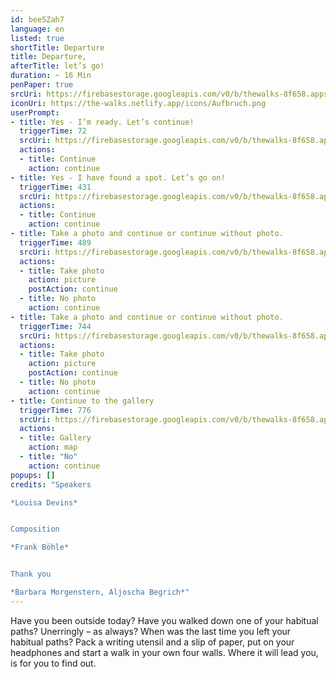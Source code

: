 ```yaml
---
id: bee5Zah7
language: en
listed: true
shortTitle: Departure
title: Departure,
afterTitle: let’s go!
duration: ~ 16 Min
penPaper: true
srcUri: https://firebasestorage.googleapis.com/v0/b/thewalks-8f658.appspot.com/o/mp3%2Fv0%2Fen_bee5Zah7%2Fen_bee5Zah7.mp3?alt=media&token=f9392f56-8d77-41e1-8e07-3d6a61850e6f
iconUri: https://the-walks.netlify.app/icons/Aufbruch.png
userPrompt:
- title: Yes - I’m ready. Let’s continue!
  triggerTime: 72
  srcUri: https://firebasestorage.googleapis.com/v0/b/thewalks-8f658.appspot.com/o/mp3%2Fv0%2Fde_bee5Zah7%2Fde_bee5Zah7_loop_1.mp3?alt=media&token=61c4d8ff-7332-4b83-8ca9-d0951f94261c
  actions:
  - title: Continue
    action: continue
- title: Yes - I have found a spot. Let’s go on!
  triggerTime: 431
  srcUri: https://firebasestorage.googleapis.com/v0/b/thewalks-8f658.appspot.com/o/mp3%2Fv0%2Fde_bee5Zah7%2Fde_bee5Zah7_loop_2.mp3?alt=media&token=5cc78231-0772-44cb-b4bb-7efd873ad045
  actions:
  - title: Continue
    action: continue
- title: Take a photo and continue or continue without photo.
  triggerTime: 489
  srcUri: https://firebasestorage.googleapis.com/v0/b/thewalks-8f658.appspot.com/o/mp3%2Fv0%2Fde_bee5Zah7%2Fde_bee5Zah7_loop_3.mp3?alt=media&token=eee75c2a-c745-4e38-9bba-83d277346aa0
  actions:
  - title: Take photo
    action: picture
    postAction: continue
  - title: No photo
    action: continue
- title: Take a photo and continue or continue without photo.
  triggerTime: 744
  srcUri: https://firebasestorage.googleapis.com/v0/b/thewalks-8f658.appspot.com/o/mp3%2Fv0%2Fde_bee5Zah7%2Fde_bee5Zah7_loop_4.mp3?alt=media&token=3df62014-aaec-4560-8d39-4b792913f7ce
  actions:
  - title: Take photo
    action: picture
    postAction: continue
  - title: No photo
    action: continue
- title: Continue to the gallery
  triggerTime: 776
  srcUri: https://firebasestorage.googleapis.com/v0/b/thewalks-8f658.appspot.com/o/static%2Fmedias%2Fmulti_Zeubeel8_loop.mp3?alt=media&token=88349085-3303-48b9-bdc6-fd7b09519a26
  actions:
  - title: Gallery
    action: map
  - title: "No"
    action: continue
popups: []
credits: "Speakers

*Louisa Devins*


Composition

*Frank Böhle*


Thank you

*Barbara Morgenstern, Aljoscha Begrich*"
---
```

Have you been outside today? Have you walked down one of your habitual paths? Unerringly – as always? When was the last time you left your habitual paths? Pack a writing utensil and a slip of paper, put on your headphones and start a walk in your own four walls. Where it will lead you, is for you to find out.
